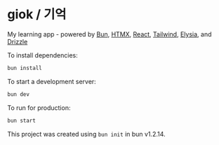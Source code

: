 # giok / 기억
My learning app - powered by [Bun](https://bun.sh), [HTMX](https://htmx.org/), [React](https://react.dev/), [Tailwind](https://tailwindcss.com/), [Elysia](https://elysiajs.com/), and [Drizzle](https://orm.drizzle.team/)

To install dependencies:
```bash
bun install
```

To start a development server:
```bash
bun dev
```

To run for production:
```bash
bun start
```

This project was created using `bun init` in bun v1.2.14.
